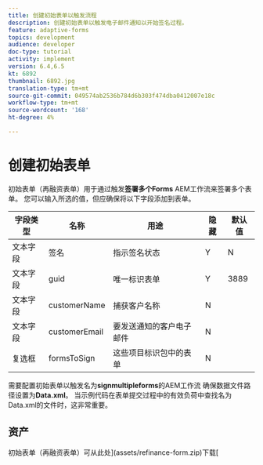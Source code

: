 ```yaml
---
title: 创建初始表单以触发流程
description: 创建初始表单以触发电子邮件通知以开始签名过程。
feature: adaptive-forms
topics: development
audience: developer
doc-type: tutorial
activity: implement
version: 6.4,6.5
kt: 6892
thumbnail: 6892.jpg
translation-type: tm+mt
source-git-commit: 049574ab2536b784d6b303f474dba0412007e18c
workflow-type: tm+mt
source-wordcount: '168'
ht-degree: 4%

---
```



# 创建初始表单

初始表单（再融资表单）用于通过触发&#x200B;**签署多个Forms** AEM工作流来签署多个表单。 您可以输入所选的值，但应确保将以下字段添加到表单。



| 字段类型 | 名称 | 用途 | 隐藏 | 默认值 |
------------------------|---------------------------------------|--------------------|--------|-----------------
| 文本字段 | 签名 | 指示签名状态 | Y | N |
| 文本字段 | guid | 唯一标识表单 | Y | 3889 |
| 文本字段 | customerName | 捕获客户名称 | N |
| 文本字段 | customerEmail | 要发送通知的客户电子邮件 | N |
| 复选框 | formsToSign | 这些项目标识包中的表单 | N |



需要配置初始表单以触发名为&#x200B;**signmultipleforms**的AEM工作流
确保数据文件路径设置为**Data.xml**。 当示例代码在表单提交过程中的有效负荷中查找名为Data.xml的文件时，这非常重要。

## 资产

初始表单（再融资表单）可从此处](assets/refinance-form.zip)下载[





